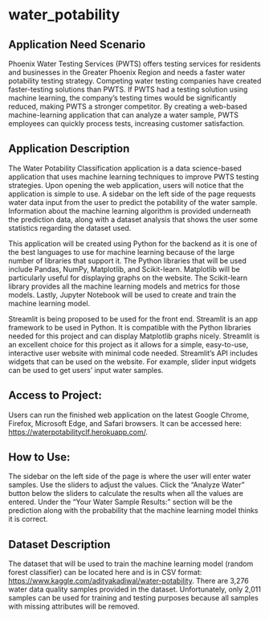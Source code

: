 # water_potability

## Application Need Scenario
Phoenix Water Testing Services (PWTS) offers testing services for residents and businesses in the Greater Phoenix Region and needs a faster water 
potability testing strategy. Competing water testing companies have created faster-testing solutions than PWTS. If PWTS had a testing solution 
using machine learning, the company’s testing times would be significantly reduced, making PWTS a stronger competitor. By creating a web-based machine-learning 
application that can analyze a water sample, PWTS employees can quickly process tests, increasing customer satisfaction.

## Application Description
The Water Potability Classification application is a data science-based application that uses machine learning techniques to improve PWTS testing strategies. 
Upon opening the web application, users will notice that the application is simple to use. A sidebar on the left side of the page requests water data input from 
the user to predict the potability of the water sample. Information about the machine learning algorithm is provided underneath the prediction data, along with
a dataset analysis that shows the user some statistics regarding the dataset used.
	
This application will be created using Python for the backend as it is one of the best languages to use for machine learning because of the large number of
libraries that support it. The Python libraries that will be used include Pandas, NumPy, Matplotlib, and Scikit-learn. Matplotlib will be particularly useful 
for displaying graphs on the website. The Scikit-learn library provides all the machine learning models and metrics for those models. Lastly, Jupyter Notebook 
will be used to create and train the machine learning model.
	
Streamlit is being proposed to be used for the front end. Streamlit is an app framework to be used in Python. It is compatible with the Python libraries
needed for this project and can display Matplotlib graphs nicely. Streamlit is an excellent choice for this project as it allows for a simple, easy-to-use, 
interactive user website with minimal code needed. Streamlit’s API includes widgets that can be used on the website. For example, slider input widgets can be 
used to get users’ input water samples.  

## Access to Project:
Users can run the finished web application on the latest Google Chrome, Firefox, Microsoft Edge, and Safari browsers. 
It can be accessed here: https://waterpotabilityclf.herokuapp.com/.

## How to Use:
The sidebar on the left side of the page is where the user will enter water samples. Use the sliders to adjust the values. 
Click the “Analyze Water” button below the sliders to calculate the results when all the values are entered. 
Under the “Your Water Sample Results:” section will be the prediction along with the probability that the machine learning model thinks it is correct.

## Dataset Description
The dataset that will be used to train the machine learning model (random forest classifier) can be located here and is in CSV format: 
https://www.kaggle.com/adityakadiwal/water-potability. There are 3,276 water data quality samples provided in the dataset. Unfortunately, only 2,011 
samples can be used for training and testing purposes because all samples with missing attributes will be removed.
